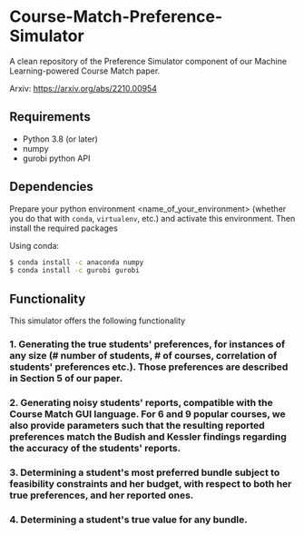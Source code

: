 # Course-Match-Preference-Simulator
A clean repository of the Preference Simulator component of our Machine Learning-powered Course Match paper. 

Arxiv: https://arxiv.org/abs/2210.00954

## Requirements

* Python 3.8 (or later) 
* numpy
* gurobi python API


## Dependencies

Prepare your python environment <name_of_your_environment> (whether you do that with `conda`, `virtualenv`, etc.) and activate this environment. Then install the required packages

Using conda:
```bash
$ conda install -c anaconda numpy 
$ conda install -c gurobi gurobi 

```


## Functionality
This simulator offers the following functionality


### 1. Generating the true students' preferences, for instances of any size (# number of students, # of courses, correlation of students' preferences etc.). Those preferences are described in Section 5 of our paper. 


### 2. Generating noisy students' reports, compatible with the Course Match GUI language. For 6 and 9 popular courses, we also provide parameters such that the resulting reported preferences match the Budish and Kessler findings regarding the accuracy of the students' reports. 

### 3. Determining a student's most preferred bundle subject to feasibility constraints and her budget, with respect to both her true preferences, and her reported ones. 

### 4. Determining a student's true value for any bundle. 


